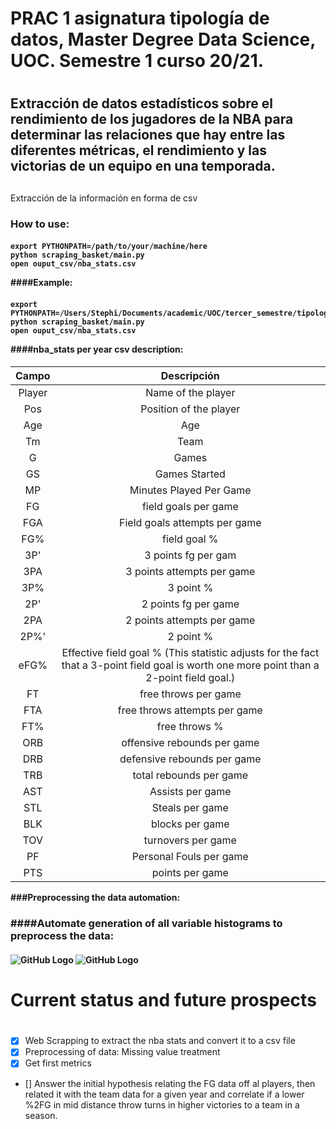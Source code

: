 
# PRAC 1 asignatura tipología de datos, Master Degree Data Science, UOC. Semestre 1 curso 20/21. <h1> 

## Extracción de datos estadísticos sobre el rendimiento de los jugadores de la NBA para determinar las relaciones que hay entre las diferentes métricas, el rendimiento y las victorias de un equipo en una temporada. <h2>

Extracción de la información en forma de csv <h3>



**How to use:** <h4>
```
export PYTHONPATH=/path/to/your/machine/here
python scraping_basket/main.py
open ouput_csv/nba_stats.csv
```

####**Example:** <h4>

```
export PYTHONPATH=/Users/Stephi/Documents/academic/UOC/tercer_semestre/tipologia/PRAC1/skobsar_jordiba90_prac1
python scraping_basket/main.py
open ouput_csv/nba_stats.csv
```

####**nba_stats per year csv description:** <h4>

| Campo | Descripción |
| :---: |   :---:     |
| Player  | Name of the player |
| Pos  | Position of the player |
|Age| Age|
|Tm| Team|
|G| Games|
|GS| Games Started|
|MP| Minutes Played Per Game|
|FG| field goals per game|
|FGA| Field goals attempts per game|
|FG%| field goal %|
|3P'| 3 points fg per gam|
|3PA| 3 points attempts per game|
|3P%| 3 point %|
|2P'| 2 points fg per game|
|2PA| 2 points attempts per game|
|2P%'| 2 point %|
|eFG%  |Effective field goal % (This statistic adjusts for the fact that a 3-point field goal is worth one more point than a 2-point field goal.)|
|FT  | free throws per game|
|FTA  |free throws attempts per game|
|FT%  |free throws %|
|ORB  | offensive rebounds per game|
|DRB| defensive rebounds per game|
|TRB| total rebounds per game|
|AST| Assists per game|
|STL| Steals per game|
|BLK| blocks per game|
|TOV| turnovers per game|
|PF| Personal Fouls per game|
|PTS| points per game|

###Preprocessing the data automation: <h3>

####Automate generation of all variable histograms to preprocess the data: <h4>

![GitHub Logo](/Users/Stephi/Desktop/BLK.png)
![GitHub Logo](/Users/Stephi/Desktop/FG.png)

# Current status and future prospects <h1>


- [X] Web Scrapping to extract the nba stats and convert it to a csv file
- [X] Preprocessing of data: Missing value treatment
- [X] Get first metrics 

- [] Answer the initial hypothesis relating the FG data off al players, then related it with the team data for a given year and correlate if a lower %2FG in mid distance throw turns in higher victories to a team in a season. 



